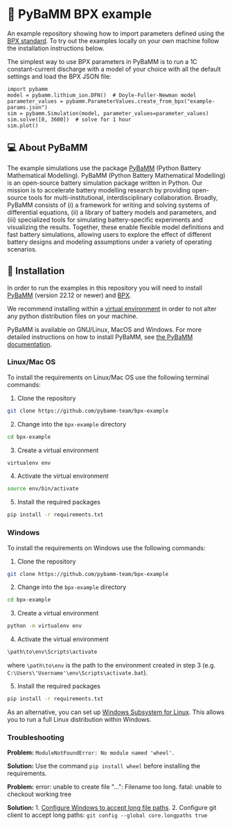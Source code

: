 # 🔋 PyBaMM BPX example
An example repository showing how to import parameters defined using the [BPX standard](https://github.com/pybamm-team/BPX). To try out the examples locally on your own machine follow the installation instructions below.

The simplest way to use BPX parameters in PyBaMM is to run a 1C constant-current discharge with a model of your choice with all the default settings and load the BPX JSON file:
```python3
import pybamm
model = pybamm.lithium_ion.DFN()  # Doyle-Fuller-Newman model
parameter_values = pybamm.ParameterValues.create_from_bpx("example-params.json")
sim = pybamm.Simulation(model, parameter_values=parameter_values)
sim.solve([0, 3600])  # solve for 1 hour
sim.plot()
```

## 💻 About PyBaMM
The example simulations use the package [PyBaMM](www.pybamm.org) (Python Battery Mathematical Modelling). PyBaMM (Python Battery Mathematical Modelling) is an open-source battery simulation package
written in Python. Our mission is to accelerate battery modelling research by
providing open-source tools for multi-institutional, interdisciplinary collaboration.
Broadly, PyBaMM consists of
(i) a framework for writing and solving systems
of differential equations,
(ii) a library of battery models and parameters, and
(iii) specialized tools for simulating battery-specific experiments and visualizing the results.
Together, these enable flexible model definitions and fast battery simulations, allowing users to
explore the effect of different battery designs and modeling assumptions under a variety of operating scenarios.

## 🚀 Installation
In order to run the examples in this repository you will need to install [PyBaMM](https://github.com/pybamm-team/PyBaMM) (version 22.12 or newer) and [BPX](https://github.com/pybamm-team/BPX). 

We recommend installing within a [virtual environment](https://docs.python.org/3/tutorial/venv.html) in order to not alter any python distribution files on your machine.

PyBaMM is available on GNU/Linux, MacOS and Windows. For more detailed instructions on how to install PyBaMM, see [the PyBaMM documentation](https://pybamm.readthedocs.io/en/latest/install/GNU-linux.html#user-install).

### Linux/Mac OS
To install the requirements on Linux/Mac OS use the following terminal commands:

1. Clone the repository
```bash
git clone https://github.com/pybamm-team/bpx-example
```
2. Change into the `bpx-example` directory 
```bash
cd bpx-example
```
3. Create a virtual environment
```bash
virtualenv env
```
4. Activate the virtual environment 
```bash
source env/bin/activate
```
5. Install the required packages
```bash 
pip install -r requirements.txt
```

### Windows
To install the requirements on Windows use the following commands:

1. Clone the repository
```bash
git clone https://github.com/pybamm-team/bpx-example
```
2. Change into the `bpx-example` directory 
```bash
cd bpx-example
```
3. Create a virtual environment
```bash
python -m virtualenv env
```
4. Activate the virtual environment 
```bash
\path\to\env\Scripts\activate
```
where `\path\to\env` is the path to the environment created in step 3 (e.g. `C:\Users\'Username'\env\Scripts\activate.bat`).

5. Install the required packages
```bash 
pip install -r requirements.txt
```

As an alternative, you can set up [Windows Subsystem for Linux](https://docs.microsoft.com/en-us/windows/wsl/about). This allows you to run a full Linux distribution within Windows.

### Troubleshooting

**Problem:** `ModuleNotFoundError: No module named 'wheel'`.

**Solution:** Use the command `pip install wheel` before installing the requirements.

**Problem:** error: unable to create file "...": Filename too long. fatal: unable to checkout working tree

**Solution:** 1. [Configure Windows to accept long file paths](https://thegeekpage.com/make-windows-11-accept-file-paths-over-260-characters/). 2. Configure git client to accept long paths: `git config --global core.longpaths true`
